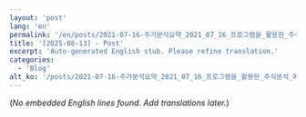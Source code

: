 ```yaml
---
layout: 'post'
lang: 'en'
permalink: '/en/posts/2021-07-16-주가분석요약_2021_07_16_프로그램을_활용한_주식분석_예상결과_11_39_53/'
title: '[2025-08-13] - Post'
excerpt: 'Auto-generated English stub. Please refine translation.'
categories:
  - 'Blog'
alt_ko: '/posts/2021-07-16-주가분석요약_2021_07_16_프로그램을_활용한_주식분석_예상결과_11_39_53/'
---
```


(*No embedded English lines found. Add translations later.*)
